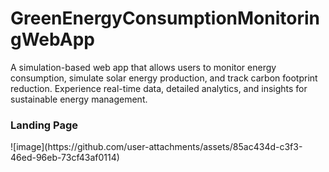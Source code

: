 # GreenEnergyConsumptionMonitoringWebApp
A simulation-based web app that allows users to monitor energy consumption, simulate solar energy production, and track carbon footprint reduction. Experience real-time data, detailed analytics, and insights for sustainable energy management.

<h3>Landing Page</h3>
![image](https://github.com/user-attachments/assets/85ac434d-c3f3-46ed-96eb-73cf43af0114)


